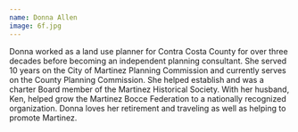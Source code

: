 ```yaml
---
name: Donna Allen
image: 6f.jpg
---
```


Donna worked as a land use planner for Contra Costa County for over three decades before becoming an independent planning consultant. She served 10 years on the City of Martinez Planning Commission and currently serves on the County Planning Commission. She helped establish and was a charter Board member of the Martinez Historical Society. With her husband, Ken, helped grow the Martinez Bocce Federation to a nationally recognized organization. Donna loves her retirement and traveling as well as helping to promote Martinez.